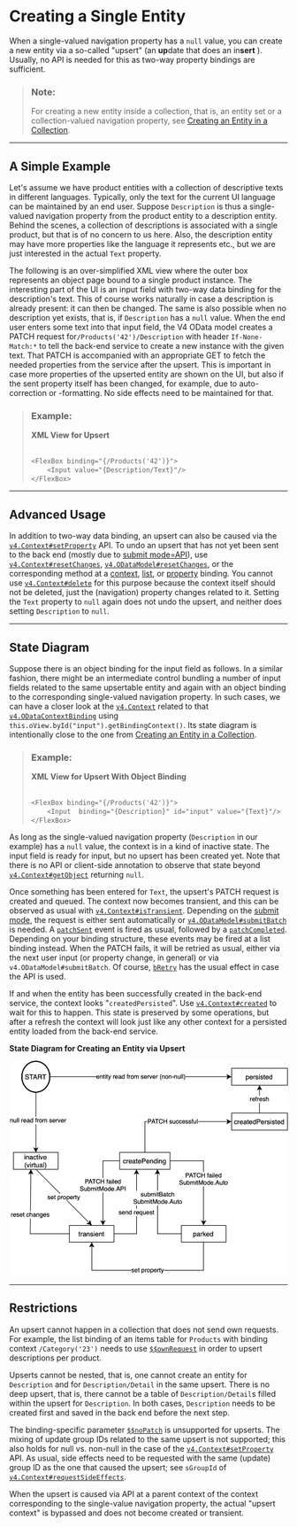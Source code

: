 <!-- loioba0e73ce02824ceb96b6fd8ecc246f27 -->

# Creating a Single Entity

When a single-valued navigation property has a `null` value, you can create a new entity via a so-called "upsert" \(an **up**date that does an in**sert** \). Usually, no API is needed for this as two-way property bindings are sufficient.

> ### Note:  
> For creating a new entity inside a collection, that is, an entity set or a collection-valued navigation property, see [Creating an Entity in a Collection](creating-an-entity-in-a-collection-c9723f8.md).

***

<a name="loioba0e73ce02824ceb96b6fd8ecc246f27__section_DCR"/>

## A Simple Example

Let's assume we have product entities with a collection of descriptive texts in different languages. Typically, only the text for the current UI language can be maintained by an end user. Suppose `Description` is thus a single-valued navigation property from the product entity to a description entity. Behind the scenes, a collection of descriptions is associated with a single product, but that is of no concern to us here. Also, the description entity may have more properties like the language it represents etc., but we are just interested in the actual `Text` property.

The following is an over-simplified XML view where the outer box represents an object page bound to a single product instance. The interesting part of the UI is an input field with two-way data binding for the description's text. This of course works naturally in case a description is already present: it can then be changed. The same is also possible when no description yet exists, that is, if `Description` has a `null` value. When the end user enters some text into that input field, the V4 OData model creates a PATCH request for`/Products('42')/Description` with header `If-None-Match:*` to tell the back-end service to create a new instance with the given text. That PATCH is accompanied with an appropriate GET to fetch the needed properties from the service after the upsert. This is important in case more properties of the upserted entity are shown on the UI, but also if the sent property itself has been changed, for example, due to auto-correction or -formatting. No side effects need to be maintained for that.

> ### Example:  
> **XML View for Upsert**
> 
> ```
> 
> <FlexBox binding="{/Products('42')}">
>     <Input value="{Description/Text}"/>
> </FlexBox>
> ```

***

<a name="loioba0e73ce02824ceb96b6fd8ecc246f27__section_ICR"/>

## Advanced Usage

In addition to two-way data binding, an upsert can also be caused via the [`v4.Context#setProperty`](https://ui5.sap.com/#/api/sap.ui.model.odata.v4.Context/methods/setProperty) API. To undo an upsert that has not yet been sent to the back end \(mostly due to [submit mode=API](https://ui5.sap.com/#/api/sap.ui.model.odata.v4.SubmitMode)\), use [`v4.Context#resetChanges`](https://ui5.sap.com/#/api/sap.ui.model.odata.v4.Context/methods/resetChanges), [`v4.ODataModel#resetChanges`](https://ui5.sap.com/#/api/sap.ui.model.odata.v4.ODataModel/methods/resetChanges), or the corresponding method at a [context](https://ui5.sap.com/#/api/sap.ui.model.odata.v4.Context/methods/resetChanges), [list](https://ui5.sap.com/#/api/sap.ui.model.odata.v4.ODataListBinding/methods/resetChanges), or [property](https://ui5.sap.com/#/api/sap.ui.model.odata.v4.ODataPropertyBinding/methods/resetChanges) binding. You cannot use [`v4.Context#delete`](https://ui5.sap.com/#/api/sap.ui.model.odata.v4.Context/methods/delete) for this purpose because the context itself should not be deleted, just the \(navigation\) property changes related to it. Setting the `Text` property to `null` again does not undo the upsert, and neither does setting `Description` to `null`.

***

<a name="loioba0e73ce02824ceb96b6fd8ecc246f27__section_CST"/>

## State Diagram

Suppose there is an object binding for the input field as follows. In a similar fashion, there might be an intermediate control bundling a number of input fields related to the same upsertable entity and again with an object binding to the corresponding single-valued navigation property. In such cases, we can have a closer look at the [`v4.Context`](https://ui5.sap.com/#/api/sap.ui.model.odata.v4.Context) related to that [`v4.ODataContextBinding`](https://ui5.sap.com/#/api/sap.ui.model.odata.v4.ODataContextBinding) using `this.oView.byId("input").getBindingContext()`. Its state diagram is intentionally close to the one from [Creating an Entity in a Collection](creating-an-entity-in-a-collection-c9723f8.md).

> ### Example:  
> **XML View for Upsert With Object Binding**
> 
> ```
> 
> <FlexBox binding="{/Products('42')}">
>     <Input  binding="{Description}" id="input" value="{Text}"/>
> </FlexBox>
> ```

As long as the single-valued navigation property \(`Description` in our example\) has a `null` value, the context is in a kind of inactive state. The input field is ready for input, but no upsert has been created yet. Note that there is no API or client-side annotation to observe that state beyond [`v4.Context#getObject`](https://ui5.sap.com/#/api/sap.ui.model.odata.v4.Context/methods/getObject) returning `null`.

Once something has been entered for `Text`, the upsert's PATCH request is created and queued. The context now becomes transient, and this can be observed as usual with [`v4.Context#isTransient`](https://ui5.sap.com/#/api/sap.ui.model.odata.v4.Context/methods/isTransient). Depending on the [submit mode](https://ui5.sap.com/#/api/sap.ui.model.odata.v4.SubmitMode), the request is either sent automatically or [`v4.ODataModel#submitBatch`](https://ui5.sap.com/#/api/sap.ui.model.odata.v4.ODataModel/methods/submitBatch) is needed. A [`patchSent`](https://ui5.sap.com/#/api/sap.ui.model.odata.v4.ODataContextBinding/events/patchSent) event is fired as usual, followed by a [`patchCompleted`](https://ui5.sap.com/#/api/sap.ui.model.odata.v4.ODataContextBinding/events/patchCompleted). Depending on your binding structure, these events may be fired at a list binding instead. When the PATCH fails, it will be retried as usual, either via the next user input \(or property change, in general\) or via `v4.ODataModel#submitBatch`. Of course, [`bRetry`](https://ui5.sap.com/#/api/sap.ui.model.odata.v4.Context/methods/setProperty) has the usual effect in case the API is used.

If and when the entity has been successfully created in the back-end service, the context looks "`createdPersisted`". Use [`v4.Context#created`](https://ui5.sap.com/#/api/sap.ui.model.odata.v4.Context/methods/created) to wait for this to happen. This state is preserved by some operations, but after a refresh the context will look just like any other context for a persisted entity loaded from the back-end service.

  
  
**State Diagram for Creating an Entity via Upsert**

![](images/loio71d871b7a36a4abf89a27cc5019d35f6_LowRes.png "State Diagram for Creating an Entity via Upsert")

***

<a name="loioba0e73ce02824ceb96b6fd8ecc246f27__section_x5l_k53_h2c"/>

## Restrictions

An upsert cannot happen in a collection that does not send own requests. For example, the list binding of an items table for `Products` with binding context `/Category('23')` needs to use [`$$ownRequest`](https://ui5.sap.com/#/api/sap.ui.model.odata.v4.ODataModel/methods/bindList) in order to upsert descriptions per product.

Upserts cannot be nested, that is, one cannot create an entity for `Description` and for `Description/Detail` in the same upsert. There is no deep upsert, that is, there cannot be a table of `Description/Detail`s filled within the upsert for `Description`. In both cases, `Description` needs to be created first and saved in the back end before the next step.

The binding-specific parameter [`$$noPatch`](https://ui5.sap.com/#/api/sap.ui.model.odata.v4.ODataModel/methods/bindProperty) is unsupported for upserts. The mixing of update group IDs related to the same upsert is not supported; this also holds for null vs. non-null in the case of the [`v4.Context#setProperty`](https://ui5.sap.com/#/api/sap.ui.model.odata.v4.Context/methods/setProperty) API. As usual, side effects need to be requested with the same \(update\) group ID as the one that caused the upsert; see `sGroupId` of [`v4.Context#requestSideEffects`](https://ui5.sap.com/#/api/sap.ui.model.odata.v4.Context/methods/requestSideEffects).

When the upsert is caused via API at a parent context of the context corresponding to the single-value navigation property, the actual "upsert context" is bypassed and does not become created or transient.

